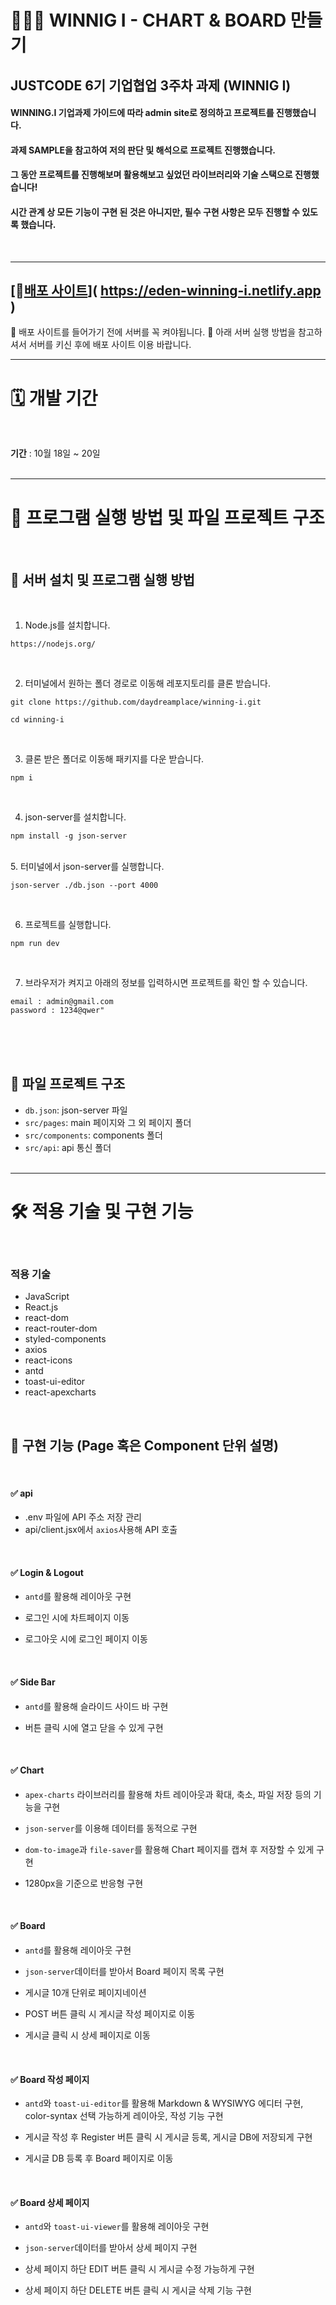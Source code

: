 # 👩🏻‍💻 WINNIG I - CHART & BOARD 만들기

## JUSTCODE 6기 기업협업 3주차 과제 (WINNIG I)
#### WINNING.I 기업과제 가이드에 따라 admin site로 정의하고 프로젝트를 진행했습니다.
#### 과제 SAMPLE을 참고하여 저의 판단 및 해석으로 프로젝트 진행했습니다.
#### 그 동안 프로젝트를 진행해보며 활용해보고 싶었던 라이브러리와 기술 스택으로 진행했습니다!
#### 시간 관계 상 모든 기능이 구현 된 것은 아니지만, 필수 구현 사항은 모두 진행할 수 있도록 했습니다.

<br />

---

## **[📌[배포 사이트](https://eden-winning-i.netlify.app)]( https://eden-winning-i.netlify.app )**
🚨 배포 사이트를 들어가기 전에 서버를 꼭 켜야됩니다. 🚨
아래 서버 실행 방법을 참고하셔서 서버를 키신 후에 배포 사이트 이용 바랍니다.
 <br/>

---

# 🗓 개발 기간

<br />

**기간** : 10월 18일 ~ 20일
<br />
<br />


---

# 🚧 프로그램 실행 방법 및 파일 프로젝트 구조

  <br />

## 🔡 서버 설치 및 프로그램 실행 방법

<br />

1. Node.js를 설치합니다.

```
https://nodejs.org/
```
<br />

2.  터미널에서 원하는 폴더 경로로 이동해 레포지토리를 클론 받습니다.

```
git clone https://github.com/daydreamplace/winning-i.git

cd winning-i
```

<br />

3.  클론 받은 폴더로 이동해 패키지를 다운 받습니다.

```
npm i
```

<br />

4.  json-server를 설치합니다.

```
npm install -g json-server
```

<br />
5.  터미널에서 json-server를 실행합니다.

```
json-server ./db.json --port 4000
```

<br />

6.  프로젝트를 실행합니다.

```
npm run dev
```

<br />

7. 브라우저가 켜지고 아래의 정보를 입력하시면 프로젝트를 확인 할 수 있습니다.
```
email : admin@gmail.com
password : 1234@qwer"
```

   <br />
   <br />
   <br />

## 📂 파일 프로젝트 구조

- `db.json`: json-server 파일
- `src/pages`: main 페이지와 그 외 페이지 폴더
- `src/components`: components 폴더
- `src/api`: api 통신 폴더
  <br />
  <br />

---

# 🛠 적용 기술 및 구현 기능

<br />

### 적용 기술

- JavaScript
- React.js
- react-dom
- react-router-dom
- styled-components
- axios
- react-icons
- antd
- toast-ui-editor
- react-apexcharts

<br />

## 📑 구현 기능 (Page 혹은 Component 단위 설명)
 <br/>
 
#### ✅ api
- .env 파일에 API 주소 저장 관리
- api/client.jsx에서 `axios`사용해 API 호출

 <br/>

#### ✅ Login & Logout
- `antd`를 활용해 레이아웃 구현
- 로그인 시에 차트페이지 이동
- 로그아웃 시에 로그인 페이지 이동

  <br />

#### ✅ Side Bar
- `antd`를 활용해 슬라이드 사이드 바 구현
- 버튼 클릭 시에 열고 닫을 수 있게 구현

  <br />

#### ✅ Chart
- `apex-charts` 라이브러리를 활용해 차트 레이아웃과 확대, 축소, 파일 저장 등의 기능을 구현
- `json-server`를 이용해 데이터를 동적으로 구현
- `dom-to-image`과 `file-saver`를 활용해 Chart 페이지를 캡쳐 후 저장할 수 있게 구현
- 1280px을 기준으로 반응형 구현

  <br />

#### ✅ Board
- `antd`를 활용해 레이아웃 구현
- `json-server`데이터를 받아서 Board 페이지 목록 구현
- 게시글 10개 단위로 페이지네이션 
- POST 버튼 클릭 시 게시글 작성 페이지로 이동
- 게시글 클릭 시 상세 페이지로 이동

  <br />
#### ✅ Board 작성 페이지
- `antd`와 `toast-ui-editor`를 활용해 Markdown & WYSIWYG 에디터 구현, color-syntax 선택 가능하게 레이아웃, 작성 기능 구현
- 게시글 작성 후 Register 버튼 클릭 시 게시글 등록, 게시글 DB에 저장되게 구현
- 게시글 DB 등록 후 Board 페이지로 이동

  <br />
#### ✅ Board 상세 페이지
- `antd`와 `toast-ui-viewer`를 활용해 레이아웃 구현
- `json-server`데이터를 받아서 상세 페이지 구현
- 상세 페이지 하단 EDIT 버튼 클릭 시 게시글 수정 가능하게 구현
- 상세 페이지 하단 DELETE 버튼 클릭 시 게시글 삭제 기능 구현
  
  <br />
